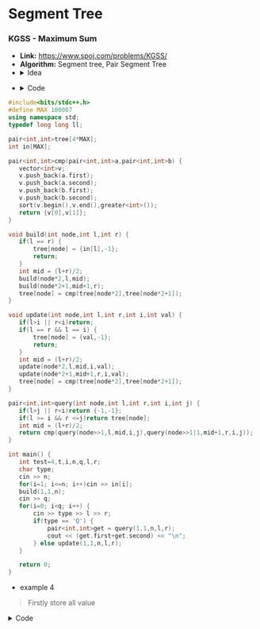 # Segment Tree

### KGSS - Maximum Sum
- **Link:** https://www.spoj.com/problems/KGSS/
- **Algorithm:** Segment tree, Pair Segment Tree
- <details><summary>Idea</summary>
   Firstly store all value
</details>

- <details><summary>Code</summary>
 
 ```c++
#include<bits/stdc++.h>
#define MAX 100007
using namespace std;
typedef long long ll;

pair<int,int>tree[4*MAX];
int in[MAX];

pair<int,int>cmp(pair<int,int>a,pair<int,int>b) {
    vector<int>v;
    v.push_back(a.first);
    v.push_back(a.second);
    v.push_back(b.first);
    v.push_back(b.second);
    sort(v.begin(),v.end(),greater<int>());
    return {v[0],v[1]};
}

void build(int node,int l,int r) {
    if(l == r) {
        tree[node] = {in[l],-1};
        return;
    }
    int mid = (l+r)/2;
    build(node*2,l,mid);
    build(node*2+1,mid+1,r);
    tree[node] = cmp(tree[node*2],tree[node*2+1]);
}

void update(int node,int l,int r,int i,int val) {
    if(l>i || r<i)return;
    if(l == r && l == i) {
        tree[node] = {val,-1};
        return;
    }
    int mid = (l+r)/2;
    update(node*2,l,mid,i,val);
    update(node*2+1,mid+1,r,i,val);
    tree[node] = cmp(tree[node*2],tree[node*2+1]);
}

pair<int,int>query(int node,int l,int r,int i,int j) {
    if(l>j || r<i)return {-1,-1};
    if(l >= i && r <=j)return tree[node];
    int mid = (l+r)/2;
    return cmp(query(node>>1,l,mid,i,j),query(node>>1|1,mid+1,r,i,j));
}

int main() {
    int test=4,t,i,n,q,l,r;
    char type;
    cin >> n;
    for(i=1; i<=n; i++)cin >> in[i];
    build(1,1,n);
    cin >> q;
    for(i=0; i<q; i++) {
        cin >> type >> l >> r;
        if(type == 'Q') {
            pair<int,int>get = query(1,1,n,l,r);
            cout << (get.first+get.second) << "\n";
        } else update(1,1,n,l,r);
    }

    return 0;
}

```
</details>


- example 4

> Firstly store all value
<details>
  <summary>Code</summary>

</details> 


